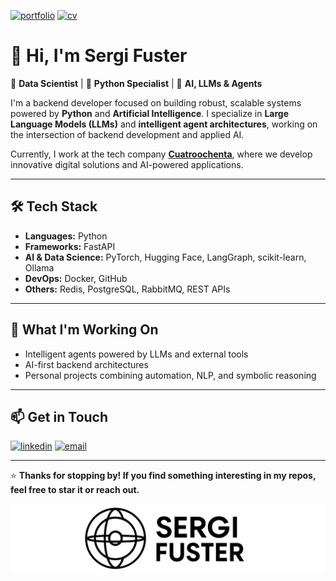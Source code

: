 

[![portfolio](https://img.shields.io/badge/my_portfolio-000?style=for-the-badge&logo=ko-fi&logoColor=white)](https://sergifuster.github.io/) [![cv](https://img.shields.io/badge/download_CV-4CAF50?style=for-the-badge&logo=adobeacrobatreader&logoColor=white)](https://sergifuster.github.io/assets/pdfs/europass-english.pdf)


# 👋 Hi, I'm Sergi Fuster

🎯 **Data Scientist** | 🐍 **Python Specialist** | 🧠 **AI, LLMs & Agents**

I'm a backend developer focused on building robust, scalable systems powered by **Python** and **Artificial Intelligence**. I specialize in **Large Language Models (LLMs)** and **intelligent agent architectures**, working on the intersection of backend development and applied AI.

Currently, I work at the tech company **[Cuatroochenta](https://cuatroochenta.com/)**, where we develop innovative digital solutions and AI-powered applications.

---

## 🛠️ Tech Stack

- **Languages:** Python  
- **Frameworks:** FastAPI  
- **AI & Data Science:** PyTorch, Hugging Face, LangGraph, scikit-learn, Ollama  
- **DevOps:** Docker, GitHub  
- **Others:** Redis, PostgreSQL, RabbitMQ, REST APIs

---

## 🚀 What I'm Working On

- Intelligent agents powered by LLMs and external tools  
- AI-first backend architectures  
- Personal projects combining automation, NLP, and symbolic reasoning

---

## 📫 Get in Touch

[![linkedin](https://img.shields.io/badge/linkedin-0A66C2?style=for-the-badge&logo=linkedin&logoColor=white)](https://www.linkedin.com/in/sergi-fuster-dura-343999208/)
[![email](https://img.shields.io/badge/email-D14836?style=for-the-badge&logo=gmail&logoColor=white)](mailto:sergifusterdura@gmail.com)

---

⭐ **Thanks for stopping by! If you find something interesting in my repos, feel free to star it or reach out.**


![Logo](./logo.png)

